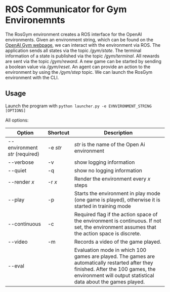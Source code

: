 # ROS Communicator for Gym Environemnts

The RosGym environment creates a ROS interface for the OpenAI environments. Given an environment string, which can be found on the [OpenAI Gym webpage](\url{https://gym.openai.com}), we can interact with the environment via ROS. The application sends all states via the topic */gym/state*. The terminal information of a state is published via the topic */gym/terminal*. All rewards are sent via the topic */gym/reward*. A new game can be started by sending a boolean value via */gym/reset*. An agent can provide an action to the environment by using the */gym/step* topic. We can launch the RosGym environment with the CLI.

## Usage

Launch the program with ```python launcher.py -e EVNVIRONMENT_STRING [OPTIONS]```

All options:

|Option | Shortcut |Description|
|-------|----------|-----------|
| --environment *str* (required) | -e *str*| *str* is the name of the Open Ai environment |
| --verbose | -v | show logging information |
| --quiet | -q | show no logging information |
| --render *x*| -r *x* | Render the environment every *x* steps
| --play | -p | Starts the environment in play mode (one game is played), otherwise it is started in training mode |
| --continuous | -c | Required flag if the action space of the environment is continuous. If not set, the environment assumes that the action space is discrete. |
| --video | -m | Records a video of the game played. |
| --eval | | Evaluation mode in which 100 games are played. The games are automatically restarted after they finished. After the 100 games, the environment will output statistical data about the games played. |
